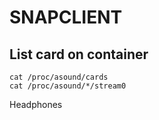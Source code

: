 # SNAPCLIENT

## List card on container

```
cat /proc/asound/cards
cat /proc/asound/*/stream0
```
Headphones